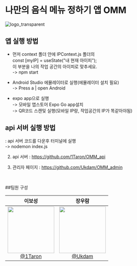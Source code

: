 # 나만의 음식 메뉴 정하기 앱 OMM

![logo_transparent](https://github.com/Ukdam/OMM_App/assets/92793487/f725e514-b229-425b-bc0b-418f1d9dc435)

## 앱 실행 방법
- 먼저 context 폴더 안에 IPContext.js 폴더의<br>
  const [myIP] = useState("내 현재 아이피");<br>
  이 부분을 나의 작업 공간의 아이피로 맞추세요.<br>
-> npm start

- Android Studio 에뮬레이터로 실행(에뮬레이터 설치 필요)<br>
-> Press a | open Android<br>

- expo app으로 실행<br>
-> 모바일 앱스토어 Expo Go app설치<br>
-> QR코드 스캔및 실행(모바일 IP랑, 작업공간의 IP가 똑같아야됨)<br>

## api 서버 실행 방법
: api 서버 코드를 다운후 터미널에 실행<br>
-> nodemon index.js

2. api 서버 : https://github.com/1Taron/OMM_api

3. 관리자 페이지 : https://github.com/Ukdam/OMM_admin

<br>

##팀원 구성

<div align="center">

| **이보성** | **장우람** |
| :------: |  :------: |
| [<img src="https://github.com/Ukdam/OMM_App/assets/92793487/717b987a-1cb3-4d9e-a2c1-dced07726f6f" height=150 width=150> <br/> @1Taron](https://github.com/1Taron) | [<img src="https://github.com/Ukdam/OMM_App/assets/92793487/311372aa-2adb-49fb-a35c-de7baac3ab55" height=150 width=150> <br/> @Ukdam](https://github.com/Ukdam) |

</div>